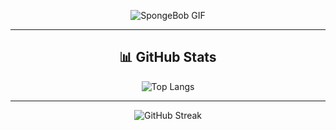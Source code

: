 <div align="center">

![SpongeBob GIF](https://i.pinimg.com/originals/4a/5d/4c/4a5d4c1d0596927e4eaf592f978e078d.gif)

---

## 📊 GitHub Stats

![Top Langs](https://github-readme-stats.vercel.app/api/top-langs/?username=hanz15-bacus&layout=compact&theme=tokyonight)

---


![GitHub Streak](https://github-readme-streak-stats.herokuapp.com?user=hanz15-bacus&theme=tokyonight&hide_border=true)

</div>
